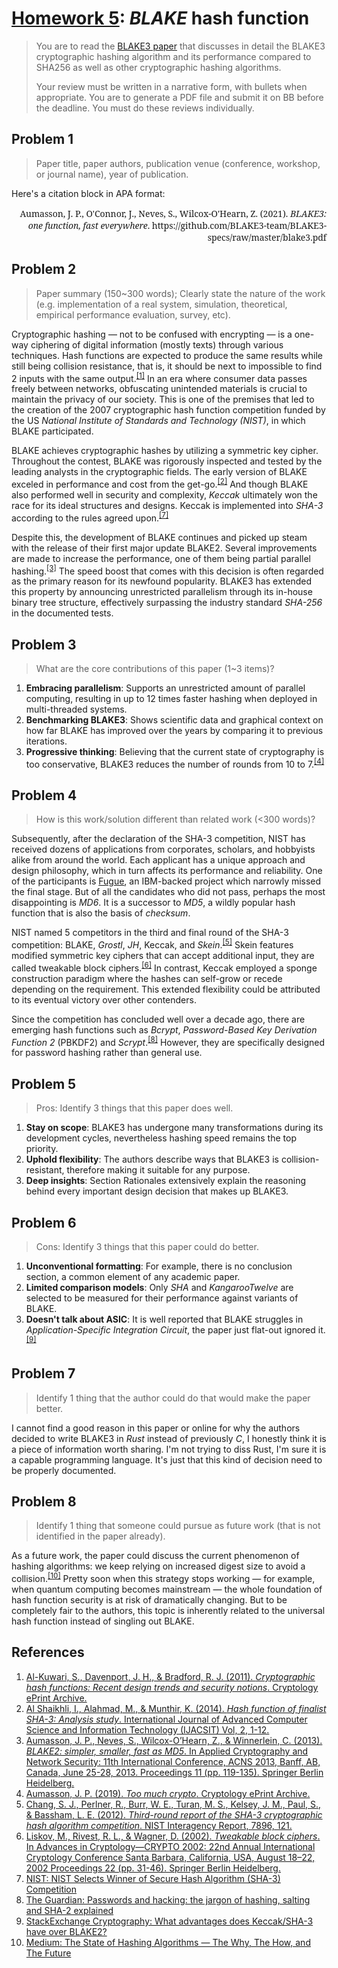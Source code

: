# [Homework 5](https://github.com/hanggrian/IIT-CS554/blob/assets/assignments/hw5.pdf): *BLAKE* hash function

> You are to read the [BLAKE3 paper](https://github.com/BLAKE3-team/BLAKE3-specs/blob/master/blake3.pdf)
  that discusses in detail the BLAKE3 cryptographic hashing algorithm and its
  performance compared to SHA256 as well as other cryptographic hashing
  algorithms.
>
> Your review must be written in a narrative form, with bullets when
  appropriate. You are to generate a PDF file and submit it on BB before the
  deadline. You must do these reviews individually.

## Problem 1

> Paper title, paper authors, publication venue (conference, workshop, or
  journal name), year of publication.

Here's a citation block in APA format:

<div style="font-family: 'Noto Serif'; text-align: right;">
Aumasson, J. P., O'Connor, J., Neves, S., Wilcox-O'Hearn, Z. (2021). <i>BLAKE3:
one function, fast everywhere</i>.
https://github.com/BLAKE3-team/BLAKE3-specs/raw/master/blake3.pdf
</div>

## Problem 2

> Paper summary (150~300 words); Clearly state the nature of the work (e.g.
  implementation of a real system, simulation, theoretical, empirical
  performance evaluation, survey, etc).

Cryptographic hashing &mdash; not to be confused with encrypting &mdash; is a
one-way ciphering of digital information (mostly texts) through various
techniques. Hash functions are expected to produce the same results while still
being collision resistance, that is, it should be next to impossible to find 2
inputs with the same output.<sup>[\[1\]]</sup> In an era where consumer data
passes freely between networks, obfuscating unintended materials is crucial to
maintain the privacy of our society. This is one of the premises that led to the
creation of the 2007 cryptographic hash function competition funded by the US
*National Institute of Standards and Technology (NIST)*, in which BLAKE
participated.

BLAKE achieves cryptographic hashes by utilizing a symmetric key cipher.
Throughout the contest, BLAKE was rigorously inspected and tested by the leading
analysts in the cryptographic fields. The early version of BLAKE exceled in
performance and cost from the get-go.<sup>[\[2\]]</sup> And though BLAKE also
performed well in security and complexity, *Keccak* ultimately won the race for
its ideal structures and designs. Keccak is implemented into *SHA-3* according
to the rules agreed upon.<sup>[\[7\]]</sup>

Despite this, the development of BLAKE continues and picked up steam with the
release of their first major update BLAKE2. Several improvements are made to
increase the performance, one of them being partial parallel hashing.<sup>[\[3\]]</sup>
The speed boost that comes with this decision is often regarded as the primary
reason for its newfound popularity. BLAKE3 has extended this property by
announcing unrestricted parallelism through its in-house binary tree structure,
effectively surpassing the industry standard *SHA-256* in the documented tests.

## Problem 3

> What are the core contributions of this paper (1~3 items)?

1. **Embracing parallelism**: Supports an unrestricted amount of parallel
  computing, resulting in up to 12 times faster hashing when deployed in
  multi-threaded systems.
2. **Benchmarking BLAKE3**: Shows scientific data and graphical context on how
  far BLAKE has improved over the years by comparing it to previous iterations.
3. **Progressive thinking**: Believing that the current state of cryptography is
  too conservative, BLAKE3 reduces the number of rounds from 10 to 7.<sup>[\[4\]]</sup>

## Problem 4

> How is this work/solution different than related work (<300 words)?

Subsequently, after the declaration of the SHA-3 competition, NIST has received
dozens of applications from corporates, scholars, and hobbyists alike from
around the world. Each applicant has a unique approach and design philosophy,
which in turn affects its performance and reliability. One of the participants
is [Fugue](https://researcher.watson.ibm.com/researcher/view_group.php?id=3302),
an IBM-backed project which narrowly missed the final stage. But of all the
candidates who did not pass, perhaps the most disappointing is *MD6*. It is a
successor to *MD5*, a wildly popular hash function that is also the basis of
*checksum*.

NIST named 5 competitors in the third and final round of the SHA-3 competition:
BLAKE, *Grostl*, *JH*, Keccak, and *Skein*.<sup>[\[5\]]</sup> Skein features
modified symmetric key ciphers that can accept additional input, they are called
tweakable block ciphers.<sup>[\[6\]]</sup> In contrast, Keccak employed a sponge
construction paradigm where the hashes can self-grow or recede depending on the
requirement. This extended flexibility could be attributed to its eventual
victory over other contenders.

Since the competition has concluded well over a decade ago, there are emerging
hash functions such as *Bcrypt*, *Password-Based Key Derivation Function 2*
(PBKDF2) and *Scrypt*.<sup>[\[8\]]</sup> However, they are specifically designed
for password hashing rather than general use.

## Problem 5

> Pros: Identify 3 things that this paper does well.

1. **Stay on scope**: BLAKE3 has undergone many transformations during its
  development cycles, nevertheless hashing speed remains the top priority.
2. **Uphold flexibility**: The authors describe ways that BLAKE3 is
  collision-resistant, therefore making it suitable for any purpose.
3. **Deep insights**: Section Rationales extensively explain the reasoning
  behind every important design decision that makes up BLAKE3.

## Problem 6

> Cons: Identify 3 things that this paper could do better.

1. **Unconventional formatting**: For example, there is no conclusion section, a
  common element of any academic paper.
2. **Limited comparison models**: Only *SHA* and *KangarooTwelve* are selected
  to be measured for their performance against variants of BLAKE.
3. **Doesn't talk about ASIC**: It is well reported that BLAKE struggles in
  *Application-Specific Integration Circuit*, the paper just flat-out ignored
  it.<sup>[\[9\]]</sup>

## Problem 7

> Identify 1 thing that the author could do that would make the paper better.

I cannot find a good reason in this paper or online for why the authors decided
to write BLAKE3 in *Rust* instead of previously *C*, I honestly think it is a
piece of information worth sharing. I'm not trying to diss Rust, I'm sure it is
a capable programming language. It's just that this kind of decision need to be
properly documented.

## Problem 8

> Identify 1 thing that someone could pursue as future work (that is not
  identified in the paper already).

As a future work, the paper could discuss the current phenomenon of hashing
algorithms: we keep relying on increased digest size to avoid a collision.<sup>[\[10\]]</sup>
Pretty soon when this strategy stops working &mdash; for example, when quantum
computing becomes mainstream &mdash; the whole foundation of hash function
security is at risk of dramatically changing. But to be completely fair to the
authors, this topic is inherently related to the universal hash function instead
of singling out BLAKE.

## References

1.  [Al-Kuwari, S., Davenport, J. H., & Bradford, R. J. (2011). *Cryptographic
    hash functions: Recent design trends and security notions*. Cryptology
    ePrint Archive.](https://eprint.iacr.org/2011/565.pdf)
1.  [Al Shaikhli, I., Alahmad, M., & Munthir, K. (2014). *Hash function of
    finalist SHA-3: Analysis study*. International Journal of Advanced Computer
    Science and Information Technology (IJACSIT) Vol, 2, 1-12.](https://papers.ssrn.com/sol3/papers.cfm?abstract_id=2376182)
1.  [Aumasson, J. P., Neves, S., Wilcox-O’Hearn, Z., & Winnerlein, C. (2013).
    *BLAKE2: simpler, smaller, fast as MD5*. In Applied Cryptography and Network
    Security: 11th International Conference, ACNS 2013, Banff, AB, Canada, June
    25-28, 2013. Proceedings 11 (pp. 119-135). Springer Berlin Heidelberg.](https://eprint.iacr.org/2013/322.pdf)
1.  [Aumasson, J. P. (2019). *Too much crypto*. Cryptology ePrint Archive.](https://eprint.iacr.org/2019/1492.pdf)
1.  [Chang, S. J., Perlner, R., Burr, W. E., Turan, M. S., Kelsey, J. M., Paul,
    S., & Bassham, L. E. (2012). *Third-round report of the SHA-3 cryptographic
    hash algorithm competition*. NIST Interagency Report, 7896, 121.](https://nvlpubs.nist.gov/nistpubs/ir/2012/NIST.IR.7896.pdf)
1.  [Liskov, M., Rivest, R. L., & Wagner, D. (2002). *Tweakable block ciphers*.
    In Advances in Cryptology—CRYPTO 2002: 22nd Annual International Cryptology
    Conference Santa Barbara, California, USA, August 18–22, 2002 Proceedings 22
    (pp. 31-46). Springer Berlin Heidelberg.](https://home.cs.colorado.edu/~jrblack/class/csci7000/f03/papers/tweak-crypto02.pdf)
1.  [NIST: NIST Selects Winner of Secure Hash Algorithm (SHA-3) Competition](https://www.nist.gov/news-events/news/2012/10/nist-selects-winner-secure-hash-algorithm-sha-3-competition/)
1.  [The Guardian: Passwords and hacking: the jargon of hashing, salting and
    SHA-2 explained](https://www.theguardian.com/technology/2016/dec/15/passwords-hacking-hashing-salting-sha-2/)
1.  [StackExchange Cryptography: What advantages does Keccak/SHA-3 have over
    BLAKE2?](https://crypto.stackexchange.com/questions/31674/what-advantages-does-keccak-sha-3-have-over-blake2/)
1.  [Medium: The State of Hashing Algorithms — The Why, The How, and The Future](https://medium.com/@rauljordan/the-state-of-hashing-algorithms-the-why-the-how-and-the-future-b21d5c0440de/)

[\[1\]]: https://eprint.iacr.org/2011/565.pdf
[\[2\]]: https://papers.ssrn.com/sol3/papers.cfm?abstract_id=2376182
[\[3\]]: https://eprint.iacr.org/2013/322.pdf
[\[4\]]: https://eprint.iacr.org/2019/1492.pdf
[\[5\]]: https://nvlpubs.nist.gov/nistpubs/ir/2012/NIST.IR.7896.pdf
[\[6\]]: https://home.cs.colorado.edu/~jrblack/class/csci7000/f03/papers/tweak-crypto02.pdf
[\[7\]]: https://www.nist.gov/news-events/news/2012/10/nist-selects-winner-secure-hash-algorithm-sha-3-competition/
[\[8\]]: https://www.theguardian.com/technology/2016/dec/15/passwords-hacking-hashing-salting-sha-2/
[\[9\]]: https://crypto.stackexchange.com/questions/31674/what-advantages-does-keccak-sha-3-have-over-blake2/
[\[10\]]: https://medium.com/@rauljordan/the-state-of-hashing-algorithms-the-why-the-how-and-the-future-b21d5c0440de/
